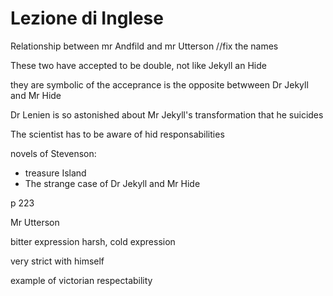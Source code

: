 # Lezione di Inglese

Relationship between mr Andfild and mr Utterson //fix the names

These two have accepted to be double, not like Jekyll an Hide

they are symbolic of the acceprance 
is the opposite betwween Dr Jekyll and Mr Hide

Dr Lenien is so astonished about Mr Jekyll's transformation that he suicides

The scientist has to be aware of hid responsabilities


novels of Stevenson:
* treasure Island
* The strange case of Dr Jekyll and Mr Hide

p 223

Mr Utterson

bitter expression
harsh, cold expression

very strict with himself

example of victorian respectability


<!--stackedit_data:
eyJoaXN0b3J5IjpbMjg3Mzg1MzI4LDExOTI3Mjk0ODMsMjQ3NT
ExNTA1LDEyMjU4NDQ5ODJdfQ==
-->